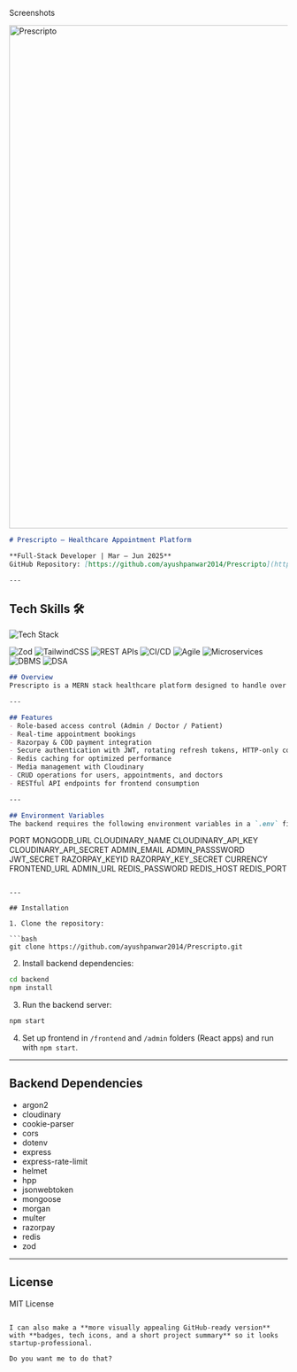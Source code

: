 
Screenshots

<img width="1360" height="909" alt="Prescripto" src="https://github.com/user-attachments/assets/52ef534f-3a52-4ece-8180-1d904093fa07" />

```markdown
# Prescripto – Healthcare Appointment Platform

**Full-Stack Developer | Mar – Jun 2025**  
GitHub Repository: [https://github.com/ayushpanwar2014/Prescripto](https://github.com/ayushpanwar2014/Prescripto) | Remote  

---
```
<article>
  <h2>Tech Skills 🛠️</h2>

  <!-- Skillicons for supported skills -->
  <img src="https://skillicons.dev/icons?i=c,cpp,html,css,js,react,nodejs,expressjs,mongodb,redis,git,github&perline=8" alt="Tech Stack" />
  
![Zod](https://img.shields.io/badge/Zod-7A5AF8?style=for-the-badge&logo=zod)
![TailwindCSS](https://img.shields.io/badge/TailwindCSS-38B2AC?style=for-the-badge&logo=tailwind-css&logoColor=white)
![REST APIs](https://img.shields.io/badge/REST%20APIs-6C63FF?style=for-the-badge)
![CI/CD](https://img.shields.io/badge/CI%2FCD-E53E3E?style=for-the-badge)
![Agile](https://img.shields.io/badge/Agile-F6AD55?style=for-the-badge)
![Microservices](https://img.shields.io/badge/Microservices-805AD5?style=for-the-badge)
![DBMS](https://img.shields.io/badge/DBMS-D69E2E?style=for-the-badge)
![DSA](https://img.shields.io/badge/DataStructures--Algorithms-3182CE?style=for-the-badge)
</article>

<article>

```markdown
## Overview
Prescripto is a MERN stack healthcare platform designed to handle over **100 real-time bookings per day**. It improves appointment workflow by **50%** through role-based access for **Admin, Doctor, and Patient**. The platform integrates **Razorpay** and **COD** support for flexible payments, and employs **JWT authentication with rotating refresh tokens and HTTP-only cookies**, reducing unauthorized access by **80%**. Additionally, **Redis** caching and **Cloudinary** integration enhance performance and media handling.

---

## Features
- Role-based access control (Admin / Doctor / Patient)  
- Real-time appointment bookings  
- Razorpay & COD payment integration  
- Secure authentication with JWT, rotating refresh tokens, HTTP-only cookies  
- Redis caching for optimized performance  
- Media management with Cloudinary  
- CRUD operations for users, appointments, and doctors  
- RESTful API endpoints for frontend consumption  

---

## Environment Variables
The backend requires the following environment variables in a `.env` file:

```

PORT
MONGODB\_URL
CLOUDINARY\_NAME
CLOUDINARY\_API\_KEY
CLOUDINARY\_API\_SECRET
ADMIN\_EMAIL
ADMIN\_PASSSWORD
JWT\_SECRET
RAZORPAY\_KEYID
RAZORPAY\_KEY\_SECRET
CURRENCY
FRONTEND\_URL
ADMIN\_URL
REDIS\_PASSWORD
REDIS\_HOST
REDIS\_PORT

````

---

## Installation

1. Clone the repository:

```bash
git clone https://github.com/ayushpanwar2014/Prescripto.git
````

2. Install backend dependencies:

```bash
cd backend
npm install
```

3. Run the backend server:

```bash
npm start
```

4. Set up frontend in `/frontend` and `/admin` folders (React apps) and run with `npm start`.

---

## Backend Dependencies

* argon2
* cloudinary
* cookie-parser
* cors
* dotenv
* express
* express-rate-limit
* helmet
* hpp
* jsonwebtoken
* mongoose
* morgan
* multer
* razorpay
* redis
* zod

---

## License

MIT License

```

I can also make a **more visually appealing GitHub-ready version** with **badges, tech icons, and a short project summary** so it looks startup-professional.  

Do you want me to do that?
```
